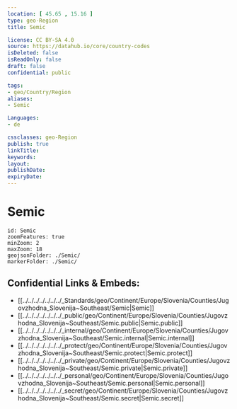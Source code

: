 ```yaml
---
location: [ 45.65 , 15.16 ] 
type: geo-Region
title: Semic

license: CC BY-SA 4.0
source: https://datahub.io/core/country-codes
isDeleted: false
isReadOnly: false
draft: false
confidential: public

tags:
- geo/Country/Region
aliases:
- Semic

Languages:
- de

cssclasses: geo-Region
publish: true
linkTitle: 
keywords: 
layout: 
publishDate: 
expiryDate: 
---
```


# Semic

```leaflet
id: Semic
zoomFeatures: true 
minZoom: 2 
maxZoom: 18
geojsonFolder: ./Semic/
markerFolder: ./Semic/
```


## Confidential Links & Embeds: 
- [[../../../../../../../_Standards/geo/Continent/Europe/Slovenia/Counties/Jugovzhodna_Slovenija~Southeast/Semic|Semic]] 
- [[../../../../../../../_public/geo/Continent/Europe/Slovenia/Counties/Jugovzhodna_Slovenija~Southeast/Semic.public|Semic.public]] 
- [[../../../../../../../_internal/geo/Continent/Europe/Slovenia/Counties/Jugovzhodna_Slovenija~Southeast/Semic.internal|Semic.internal]] 
- [[../../../../../../../_protect/geo/Continent/Europe/Slovenia/Counties/Jugovzhodna_Slovenija~Southeast/Semic.protect|Semic.protect]] 
- [[../../../../../../../_private/geo/Continent/Europe/Slovenia/Counties/Jugovzhodna_Slovenija~Southeast/Semic.private|Semic.private]] 
- [[../../../../../../../_personal/geo/Continent/Europe/Slovenia/Counties/Jugovzhodna_Slovenija~Southeast/Semic.personal|Semic.personal]] 
- [[../../../../../../../_secret/geo/Continent/Europe/Slovenia/Counties/Jugovzhodna_Slovenija~Southeast/Semic.secret|Semic.secret]] 

